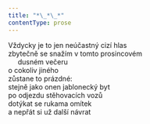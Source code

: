 ```yaml
---
title: "*\_*\_*"
contentType: prose
---
```


<section>

Vždycky je to jen neúčastný cizí hlas  
zbytečně se snažím v tomto prosincovém  
     dusném večeru  
o cokoliv jiného  
zůstane to prázdné:  
stejně jako onen jablonecký byt  
po odjezdu stěhovacích vozů  
dotýkat se rukama omítek  
a nepřát si už další návrat

</section>
